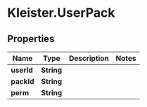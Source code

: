 # Kleister.UserPack

## Properties

Name | Type | Description | Notes
------------ | ------------- | ------------- | -------------
**userId** | **String** |  | 
**packId** | **String** |  | 
**perm** | **String** |  | 


